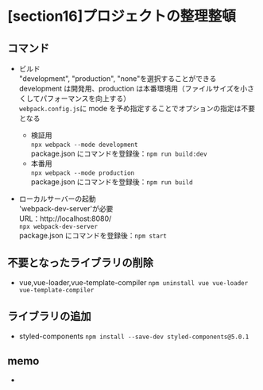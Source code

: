 # [section16]プロジェクトの整理整頓

## コマンド

- ビルド  
   "development", "production", "none"を選択することができる  
   development は開発用、production は本番環境用（ファイルサイズを小さくしてパフォーマンスを向上する）  
   `webpack.config.js`に mode を予め指定することでオプションの指定は不要となる

  - 検証用  
    `npx webpack --mode development`  
    package.json にコマンドを登録後：`npm run build:dev`
  - 本番用  
    `npx webpack --mode production`  
    package.json にコマンドを登録後：`npm run build`

- ローカルサーバーの起動  
  'webpack-dev-server'が必要  
  URL：http://localhost:8080/  
  `npx webpack-dev-server`  
  package.json にコマンドを登録後：`npm start`

## 不要となったライブラリの削除

- vue,vue-loader,vue-template-compiler
  `npm uninstall vue vue-loader vue-template-compiler`

## ライブラリの追加

- styled-components
  `npm install --save-dev styled-components@5.0.1`

## memo

-
